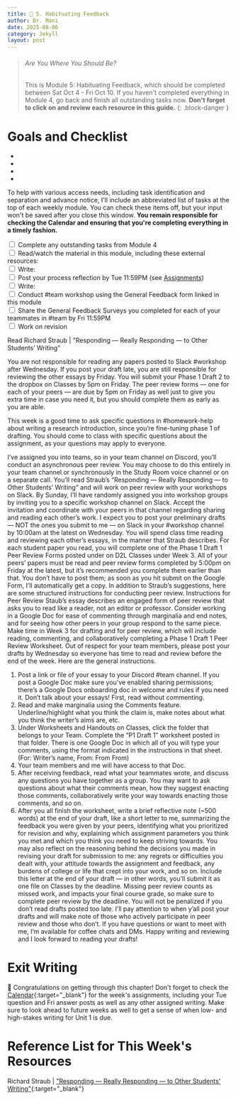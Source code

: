 ```yaml
---
title: 💯 5. Habituating Feedback
author: Dr. Mani
date: 2025-08-06
category: Jekyll
layout: post
---
```


> ###### Are You Where You Should Be?
> This is Module 5: Habituating Feedback, which should be completed between Sat Oct 4 - Fri Oct 10. If you haven't completed everything in Module 4, go back and finish all outstanding tasks now. **Don't forget to click on and review each resource in this guide.**
{: .block-danger }

# Goals and Checklist

- 
- 
- 
- 

To help with various access needs, including task identification and separation and advance notice, I'll include an abbreviated list of tasks at the top of each weekly module. You can check these items off, but your input won't be saved after you close this window. **You remain responsible for checking the Calendar and ensuring that you're completing everything in a timely fashion.**

<div>
    <input type="checkbox" name="uchk">
    <label for="chk">Complete any outstanding tasks from Module 4</label>
</div>
<div>
  <input type="checkbox" name="uchk">
  <label for="uchk">Read/watch the material in this module, including these external resources: </label>
</div>
<div>
  <input type="checkbox" name="uchk">
  <label for="uchk">Write: </label>
</div>
<div>
  <input type="checkbox" name="uchk">
  <label for="uchk">Post your process reflection by Tue 11:59PM (see <a href="https://visforvali.github.io/eng201-oer/pages/assignments/">Assignments</a>)</label>
</div>
<div>
  <input type="checkbox" name="uchk">
  <label for="uchk">Write: </label>
</div>
<div>
  <input type="checkbox" name="uchk">
  <label for="uchk">Conduct #team workshop using the General Feedback form linked in this module</label>
</div>
<div>
  <input type="checkbox" name="uchk">
  <label for="uchk">Share the General Feedback Surveys you completed for each of your teammates in #team by Fri 11:59PM</label>
</div>
<div>
  <input type="checkbox" name="uchk">
  <label for="uchk">Work on revision</label>
</div>


Read Richard Straub | "Responding &mdash; Really Responding &mdash; to Other Students’ Writing"


You are not responsible for reading any papers posted to Slack #workshop after Wednesday. If you post your draft late, you are still responsible for reviewing the other essays by Friday. You will submit your Phase 1 Draft 2 to the dropbox on Classes by 5pm on Friday. The peer review forms — one for each of your peers — are due by 5pm on Friday as well just to give you extra time in case you need it, but you should complete them as early as you are able.



This week is a good time to ask specific questions in #homework-help about writing a research introduction, since you’re fine-tuning phase 1 of drafting. You should come to class with specific questions about the assignment, as your questions may apply to everyone.

I’ve assigned you into teams, so in your team channel on Discord, you’ll conduct an asynchronous peer review. You may choose to do this entirely in your team channel or synchronously in the Study Room voice channel or on a separate call.
You’ll read Straub’s “Responding — Really Responding — to Other Students’ Writing” and will work on peer review with your workshops on Slack. By Sunday, I’ll have randomly assigned you into workshop groups by inviting you to a specific workshop channel on Slack. Accept the invitation and coordinate with your peers in that channel regarding sharing and reading each other’s work.
I expect you to post your preliminary drafts — NOT the ones you submit to me — on Slack in your #workshop channel by 10:00am at the latest on Wednesday. You will spend class time reading and reviewing each other’s essays, in the manner that Straub describes. For each student paper you read, you will complete one of the Phase 1 Draft 1 Peer Review Forms posted under on D2L Classes under Week 3. All of your peers’ papers must be read and peer review forms completed by 5:00pm on Friday at the latest, but it’s recommended you complete them earlier than that. You don’t have to post them; as soon as you hit submit on the Google Form, I’ll automatically get a copy.
In addition to Straub’s suggestions, here are some structured instructions for conducting peer review.
Instructions for Peer Review
Staub’s essay describes an engaged form of peer review that asks you to read like a reader, not an editor or professor. Consider working in a Google Doc for ease of commenting through marginalia and end notes, and for seeing how other peers in your group respond to the same piece.
Make time in Week 3 for drafting and for peer review, which will include reading, commenting, and collaboratively completing a Phase 1 Draft 1 Peer Review Worksheet.
Out of respect for your team members, please post your drafts by Wednesday so everyone has time to read and review before the end of the week.
Here are the general instructions.
1.	Post a link or file of your essay to your Discord #team channel. If you post a Google Doc make sure you’ve enabled sharing permissions; there’s a Google Docs onboarding doc in welcome and rules if you need it. Don’t talk about your essays! First, read without commenting.
2.	Read and make marginalia using the Comments feature. Underline/highlight what you think the claim is, make notes about what you think the writer’s aims are, etc.
3.	Under Worksheets and Handouts on Classes, click the folder that belongs to your Team. Complete the “P1 Draft 1” worksheet posted in that folder. There is one Google Doc in which all of you will type your comments, using the format indicated in the instructions in that sheet. (For: Writer’s name, From: From From)
4.	Your team members and me will have access to that Doc.
5.	After receiving feedback, read what your teammates wrote, and discuss any questions you have together as a group. You may want to ask questions about what their comments mean, how they suggest enacting those comments, collaboratively write your way towards enacting those comments, and so on.
6.	After you all finish the worksheet, write a brief reflective note (~500 words) at the end of your draft, like a short letter to me, summarizing the feedback you were given by your peers, identifying what you prioritized for revision and why, explaining which assignment parameters you think you met and which you think you need to keep striving towards. You may also reflect on the reasoning behind the decisions you made in revising your draft for submission to me: any regrets or difficulties you dealt with, your attitude towards the assignment and feedback, any burdens of college or life that crept into your work, and so on. Include this letter at the end of your draft — in other words, you’ll submit it as one file on Classes by the deadline.
Missing peer review counts as missed work, and impacts your final course grade, so make sure to complete peer review by the deadline. You will not be penalized if you don’t read drafts posted too late. I’ll pay attention to when y’all post your drafts and will make note of those who actively participate in peer review and those who don’t.
If you have questions or want to meet with me, I’m available for coffee chats and DMs.
Happy writing and reviewing and I look forward to reading your drafts!



# Exit Writing

🥳 Congratulations on getting through this chapter! Don't forget to check the [Calendar](https://visforvali.github.io/eng201-oer/){:target="_blank"} for the week's assignments, including your Tue question and Fri answer posts as well as any other assigned writing. Make sure to look ahead to future weeks as well to get a sense of when low- and high-stakes writing for Unit 1 is due.

# Reference List for This Week's Resources

Richard Straub | ["Responding &mdash; Really Responding &mdash; to Other Students' Writing"](/assets/pdfs/straub_responding_to_student_writing.pdf){:target="_blank"}
